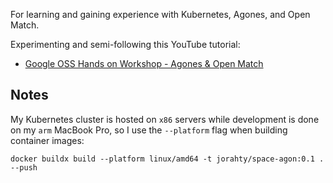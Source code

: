 For learning and gaining experience with Kubernetes, Agones, and Open Match.

Experimenting and semi-following this YouTube tutorial:

- [Google OSS Hands on Workshop - Agones & Open Match](https://www.youtube.com/watch?v=-UtDsESpBlo)

## Notes

My Kubernetes cluster is hosted on `x86` servers while development is done on my
`arm` MacBook Pro, so I use the `--platform` flag when building container images:

```shell
docker buildx build --platform linux/amd64 -t jorahty/space-agon:0.1 . --push
```
